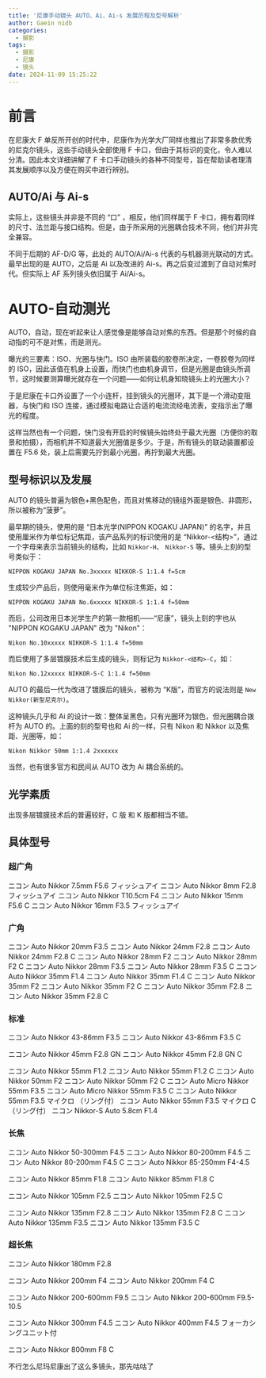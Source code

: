```yaml
---
title: '尼康手动镜头 AUTO、Ai、Ai-s 发展历程及型号解析'
author: Gaein nidb
categories:
  - 摄影
tags:
  - 摄影
  - 尼康
  - 镜头
date: 2024-11-09 15:25:22
---
```


# 前言

在尼康大 F 单反所开创的时代中，尼康作为光学大厂同样也推出了非常多款优秀的尼克尔镜头，这些手动镜头全部使用 F 卡口，但由于其标识的变化，令人难以分清。因此本文详细讲解了 F 卡口手动镜头的各种不同型号，旨在帮助读者理清其发展顺序以及方便在购买中进行辨别。

## AUTO/Ai 与 Ai-s

实际上，这些镜头并非是不同的 “口” ，相反，他们同样属于 F 卡口，拥有着同样的尺寸、法兰距与接口结构。但是，由于所采用的光圈耦合技术不同，他们并非完全兼容。

不同于后期的 AF-D/G 等，此处的 AUTO/Ai/Ai-s 代表的与机器测光联动的方式。最早出现的是 AUTO，之后是 Ai 以及改进的 Ai-s。再之后变过渡到了自动对焦时代。但实际上 AF 系列镜头依旧属于 Ai/Ai-s。

# AUTO-自动测光

AUTO，自动，现在听起来让人感觉像是能够自动对焦的东西。但是那个时候的自动指的可不是对焦，而是测光。

曝光的三要素：ISO、光圈与快门。ISO 由所装载的胶卷所决定，一卷胶卷为同样的 ISO，因此该值在机身上设置，而快门也由机身调节，但是光圈是由镜头所调节，这时候要测算曝光就存在一个问题——如何让机身知晓镜头上的光圈大小？

于是尼康在卡口外设置了一个小连杆，挂到镜头的光圈环，其下是一个滑动变阻器，与快门和 ISO 连接，通过模拟电路让合适的电流流经电流表，变指示出了曝光的程度。

这样当然也有一个问题，快门没有开启的时候镜头始终处于最大光圈（方便你的取景和拍摄），而相机并不知道最大光圈值是多少。于是，所有镜头的联动装置都设置在 F5.6 处，装上后需要先拧到最小光圈，再拧到最大光圈。

## 型号标识以及发展

AUTO 的镜头普遍为银色+黑色配色，而且对焦移动的镜组外面是银色、非圆形，所以被称为“菠萝”。

最早期的镜头，使用的是 “日本光学(NIPPON KOGAKU JAPAN)” 的名字，并且使用厘米作为单位标记焦距，该产品系列的标识使用的是 “Nikkor-<结构>”，通过一个字母来表示当前镜头的结构，比如 `Nikkor-H`、 `Nikkor-S` 等。镜头上刻的型号类似于：

`NIPPON KOGAKU JAPAN No.3xxxxx NIKKOR-S 1:1.4 f=5cm`

生成较少产品后，则使用毫米作为单位标注焦距，如：

`NIPPON KOGAKU JAPAN No.6xxxxx NIKKOR-S 1:1.4 f=50mm`

而后，公司改用日本光学生产的第一款相机——“尼康”，镜头上刻的字也从 "NIPPON KOGAKU JAPAN" 改为 "Nikon"：

`Nikon No.10xxxxx NIKKOR-S 1:1.4 f=50mm`

而后使用了多层镀膜技术后生成的镜头，则标记为 `Nikkor-<结构>·C`，如：

`Nikon No.12xxxxx NIKKOR-S·C 1:1.4 f=50mm`

AUTO 的最后一代为改进了镀膜后的镜头，被称为 “K版”，而官方的说法则是 `New Nikkor(新型尼克尔)`。

这种镜头几乎和 Ai 的设计一致：整体呈黑色，只有光圈环为银色，但光圈耦合拨杆为 AUTO 的。上面的刻的型号也和 Ai 的一样，只有 Nikon 和 Nikkor 以及焦距、光圈等，如：

`Nikon Nikkor 50mm 1:1.4 2xxxxxx`

当然，也有很多官方和民间从 AUTO 改为 Ai 耦合系统的。

## 光学素质

出现多层镀膜技术后的普遍较好，C 版 和 K 版都相当不错。

## 具体型号

### 超广角

ニコン Auto Nikkor 7.5mm F5.6 フィッシュアイ
ニコン Auto Nikkor 8mm F2.8 フィッシュアイ
ニコン Auto Nikkor T10.5cm F4
ニコン Auto Nikkor 15mm F5.6 C
ニコン Auto Nikkor 16mm F3.5 フィッシュアイ

### 广角

ニコン Auto Nikkor 20mm F3.5
ニコン Auto Nikkor 24mm F2.8
ニコン Auto Nikkor 24mm F2.8 C
ニコン Auto Nikkor 28mm F2
ニコン Auto Nikkor 28mm F2 C
ニコン Auto Nikkor 28mm F3.5
ニコン Auto Nikkor 28mm F3.5 C
ニコン Auto Nikkor 35mm F1.4
ニコン Auto Nikkor 35mm F1.4 C
ニコン Auto Nikkor 35mm F2
ニコン Auto Nikkor 35mm F2 C
ニコン Auto Nikkor 35mm F2.8
ニコン Auto Nikkor 35mm F2.8 C

### 标准

ニコン Auto Nikkor 43-86mm F3.5
ニコン Auto Nikkor 43-86mm F3.5 C

ニコン Auto Nikkor 45mm F2.8 GN
ニコン Auto Nikkor 45mm F2.8 GN C

ニコン Auto Nikkor 55mm F1.2
ニコン Auto Nikkor 55mm F1.2 C
ニコン Auto Nikkor 50mm F2
ニコン Auto Nikkor 50mm F2 C
ニコン Auto Micro Nikkor 55mm F3.5
ニコン Auto Micro Nikkor 55mm F3.5 C
ニコン Auto Nikkor 55mm F3.5 マイクロ （リング付）
ニコン Auto Nikkor 55mm F3.5 マイクロ C （リング付）
ニコン Nikkor-S Auto 5.8cm F1.4

### 长焦

ニコン Auto Nikkor 50-300mm F4.5
ニコン Auto Nikkor 80-200mm F4.5
ニコン Auto Nikkor 80-200mm F4.5 C
ニコン Auto Nikkor 85-250mm F4-4.5

ニコン Auto Nikkor 85mm F1.8
ニコン Auto Nikkor 85mm F1.8 C

ニコン Auto Nikkor 105mm F2.5
ニコン Auto Nikkor 105mm F2.5 C

ニコン Auto Nikkor 135mm F2.8
ニコン Auto Nikkor 135mm F2.8 C
ニコン Auto Nikkor 135mm F3.5
ニコン Auto Nikkor 135mm F3.5 C

### 超长焦

ニコン Auto Nikkor 180mm F2.8

ニコン Auto Nikkor 200mm F4
ニコン Auto Nikkor 200mm F4 C

ニコン Auto Nikkor 200-600mm F9.5
ニコン Auto Nikkor 200-600mm F9.5-10.5

ニコン Auto Nikkor 300mm F4.5
ニコン Auto Nikkor 400mm F4.5 フォーカシングユニット付

ニコン Auto Nikkor 800mm F8 C

不行怎么尼玛尼康出了这么多镜头，那先咕咕了